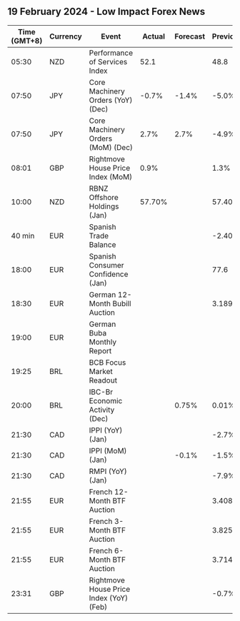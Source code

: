 ## 19 February 2024 - Low Impact Forex News

| Time (GMT+8) | Currency | Event | Actual | Forecast | Previous |
|------|----------|-------|--------|----------|----------|
| 05:30 | NZD | Performance of Services Index | 52.1 |  | 48.8 |
| 07:50 | JPY | Core Machinery Orders (YoY) (Dec) | -0.7% | -1.4% | -5.0% |
| 07:50 | JPY | Core Machinery Orders (MoM) (Dec) | 2.7% | 2.7% | -4.9% |
| 08:01 | GBP | Rightmove House Price Index (MoM) | 0.9% |  | 1.3% |
| 10:00 | NZD | RBNZ Offshore Holdings (Jan) | 57.70% |  | 57.40% |
| 40 min | EUR | Spanish Trade Balance |  |  | -2.40B |
| 18:00 | EUR | Spanish Consumer Confidence (Jan) |  |  | 77.6 |
| 18:30 | EUR | German 12-Month Bubill Auction |  |  | 3.189% |
| 19:00 | EUR | German Buba Monthly Report |  |  |  |
| 19:25 | BRL | BCB Focus Market Readout |  |  |  |
| 20:00 | BRL | IBC-Br Economic Activity (Dec) |  | 0.75% | 0.01% |
| 21:30 | CAD | IPPI (YoY) (Jan) |  |  | -2.7% |
| 21:30 | CAD | IPPI (MoM) (Jan) |  | -0.1% | -1.5% |
| 21:30 | CAD | RMPI (YoY) (Jan) |  |  | -7.9% |
| 21:55 | EUR | French 12-Month BTF Auction |  |  | 3.408% |
| 21:55 | EUR | French 3-Month BTF Auction |  |  | 3.825% |
| 21:55 | EUR | French 6-Month BTF Auction |  |  | 3.714% |
| 23:31 | GBP | Rightmove House Price Index (YoY) (Feb) |  |  | -0.7% |
